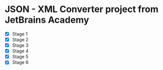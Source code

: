 # JSON - XML Converter project from JetBrains Academy
- [X] Stage 1
- [X] Stage 2
- [X] Stage 3
- [X] Stage 4
- [X] Stage 5
- [X] Stage 6